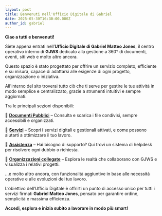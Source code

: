 ```yaml
---
layout: post
title: Benvenuti nell'Ufficio Digitale di Gabriel
date: 2025-05-30T16:30:00.000Z
author_id: gabriel
---
```

**Ciao a tutti e benvenuti!**

Siete appena entrati nell’**Ufficio Digitale di Gabriel Matteo Jones**, il centro operativo interno di **GJWS** dedicato alla gestione a 360° di documenti, eventi, siti web e molto altro ancora.

Questo spazio è stato progettato per offrire un servizio completo, efficiente e su misura, capace di adattarsi alle esigenze di ogni progetto, organizzazione o iniziativa.

All'interno del sito troverai tutto ciò che ti serve per gestire le tue attività in modo semplice e centralizzato, grazie a strumenti intuitivi e sempre aggiornati.

Tra le principali sezioni disponibili:

🔹 **[Documenti Pubblici](https://ufficio.gjws.it/documenti/)** – Consulta e scarica i file condivisi, sempre accessibili e organizzati.

🔹 **[Servizi](https://ufficio.gjws.it/servizi/)** – Scopri i servizi digitali e gestionali attivati, e come possono aiutarti a ottimizzare il tuo lavoro.

🔹 **[Assistenza](https://ufficio.gjws.it/assistenza/)** – Hai bisogno di supporto? Qui trovi un sistema di helpdesk per risolvere ogni dubbio o richiesta.

🔹 **[Organizzazioni collegate](https://ufficio.gjws.it/org/)** – Esplora le realtà che collaborano con GJWS e visualizza i relativi progetti.

…e molto altro ancora, con funzionalità aggiuntive in base alle necessità operative e alle evoluzioni del tuo lavoro.

L’obiettivo dell’Ufficio Digitale è offrirti un punto di accesso unico per tutti i servizi firmati **Gabriel Matteo Jones**, pensato per garantire ordine, semplicità e massima efficienza.

**Accedi, esplora e inizia subito a lavorare in modo più smart!**

